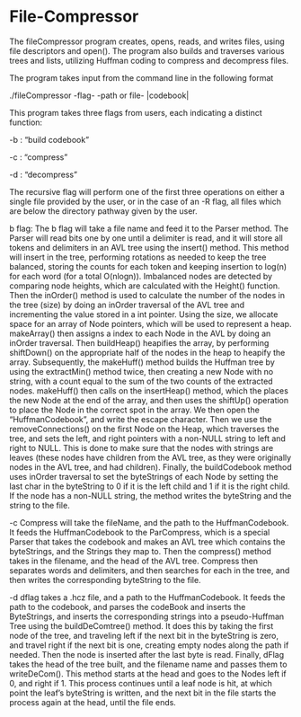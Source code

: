 # File-Compressor



The fileCompressor program creates, opens, reads, and writes files, using file descriptors and
open(). The program also builds and traverses various trees and lists, utilizing Huffman coding to
compress and decompress files.

The program takes input from the command line in the following format 

./fileCompressor -flag-  -path or file- |codebook|

This program takes three flags from users, each indicating a distinct function:

-b : “build codebook”

-c : “compress”

-d : “decompress”

The recursive flag will perform one of the first three operations on either a single file provided
by the user, or in the case of an -R flag, all files which are below the directory pathway given by
the user.

b flag:
The b flag will take a file name and feed it to the Parser method. The Parser will read bits one by
one until a delimiter is read, and it will store all tokens and delimiters in an AVL tree using the
insert() method. This method will insert in the tree, performing rotations as needed to keep the
tree balanced, storing the counts for each token and keeping insertion to log(n) for each word
(for a total O(nlogn)). Imbalanced nodes are detected by comparing node heights, which are
calculated with the Height() function. Then the inOrder() method is used to calculate the number
of the nodes in the tree (size) by doing an inOrder traversal of the AVL tree and incrementing the
value stored in a int pointer. Using the size, we allocate space for an array of Node pointers,
which will be used to represent a heap. makeArray() then assigns a index to each Node in the
AVL by doing an inOrder traversal. Then buildHeap() heapifies the array, by performing
shiftDown() on the appropriate half of the nodes in the heap to heapify the array. Subsequently,
the makeHuff() method builds the Huffman tree by using the extractMin() method twice, then
creating a new Node with no string, with a count equal to the sum of the two counts of the
extracted nodes. makeHuff() then calls on the insertHeap() method, which the places the new
Node at the end of the array, and then uses the shiftUp() operation to place the Node in the
correct spot in the array. We then open the “HuffmanCodebook”, and write the escape character.
Then we use the removeConnections() on the first Node on the Heap, which traverses the tree,
and sets the left, and right pointers with a non-NULL string to left and right to NULL. This is
done to make sure that the nodes with strings are leaves (these nodes have children from the
AVL tree, as they were originally nodes in the AVL tree, and had children). Finally, the
buildCodebook method uses inOrder traversal to set the byteStrings of each Node by setting the
last char in the byteString to 0 if it is the left child and 1 if it is the right child. If the node has a
non-NULL string, the method writes the byteString and the string to the file.

-c
Compress will take the fileName, and the path to the HuffmanCodebook. It feeds the
HuffmanCodebook to the ParCompress, which is a special Parser that takes the codebook and
makes an AVL tree which contains the byteStrings, and the Strings they map to. Then the
compress() method takes in the filename, and the head of the AVL tree. Compress then separates
words and delimiters, and then searches for each in the tree, and then writes the corresponding
byteString to the file.

-d
dflag takes a .hcz file, and a path to the HuffmanCodebook. It feeds the path to the codebook,
and parses the codeBook and inserts the ByteStrings, and inserts the corresponding strings into a
pseudo-Huffman Tree using the buildDeComtree() method. It does this by taking the first node
of the tree, and traveling left if the next bit in the byteString is zero, and travel right if the next
bit is one, creating empty nodes along the path if needed. Then the node is inserted after the last
byte is read. Finally, dFlag takes the head of the tree built, and the filename name and passes
them to writeDeCom(). This method starts at the head and goes to the Nodes left if 0, and right if 1. This process continues until a leaf node is hit, at which point the leaf’s byteString is written, and the next bit in the file starts the process again at the head, until the file ends.
